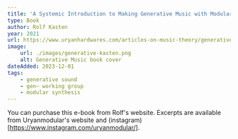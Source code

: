 ```yaml
---
title: 'A Systemic Introduction to Making Generative Music with Modular Synthesis'
type: Book
author: Rolf Kasten
year: 2021
url: https://www.uryanhardwares.com/articles-on-music-theory/generative-music
image:
    url: ./images/generative-kasten.png
    alt: Generative Music book cover
dateAdded: 2023-12-01
tags:
    - generative sound
    - gen~ working group
    - modular synthesis
---
```


You can purchase this e-book from Rolf's website. Excerpts are available from Uryanmodular's website and (instagram)[https://www.instagram.com/uryanmodular/].
